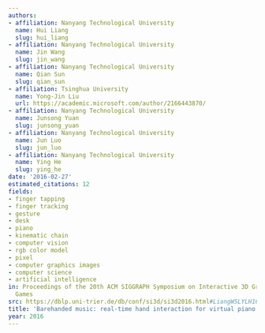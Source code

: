 ```yaml
---
authors:
- affiliation: Nanyang Technological University
  name: Hui Liang
  slug: hui_liang
- affiliation: Nanyang Technological University
  name: Jin Wang
  slug: jin_wang
- affiliation: Nanyang Technological University
  name: Qian Sun
  slug: qian_sun
- affiliation: Tsinghua University
  name: Yong-Jin Liu
  url: https://academic.microsoft.com/author/2166443870/
- affiliation: Nanyang Technological University
  name: Junsong Yuan
  slug: junsong_yuan
- affiliation: Nanyang Technological University
  name: Jun Luo
  slug: jun_luo
- affiliation: Nanyang Technological University
  name: Ying He
  slug: ying_he
date: '2016-02-27'
estimated_citations: 12
fields:
- finger tapping
- finger tracking
- gesture
- desk
- piano
- kinematic chain
- computer vision
- rgb color model
- pixel
- computer graphics images
- computer science
- artificial intelligence
in: Proceedings of the 20th ACM SIGGRAPH Symposium on Interactive 3D Graphics and
  Games
src: https://dblp.uni-trier.de/db/conf/si3d/si3d2016.html#LiangWSLYLH16
title: 'Barehanded music: real-time hand interaction for virtual piano'
year: 2016
---
```


